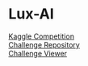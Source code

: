 # Lux-AI
[Kaggle Competition](https://www.kaggle.com/c/lux-ai-2021/overview)\
[Challenge Repository](https://github.com/Lux-AI-Challenge/Lux-Design-S1)\
[Challenge Viewer](https://github.com/Lux-AI-Challenge/Lux-Viewer-S1)
